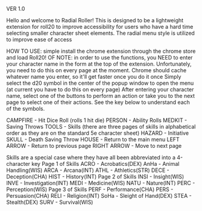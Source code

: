 VER 1.0

Hello and welcome to Radial Roller!
This is designed to be a lightweight extension for roll20 to improve accessibility for users who have a hard time selecting smaller character sheet elements. The radial menu style is utilized to improve ease of access

HOW TO USE: simple install the chrome extension through the chrome store and load Roll20! 
OF NOTE: in order to use the functions, you NEED to enter your character name in the form at the top of the extension. Unfortunately, you need to do this on every page at the moment. Chrome should cache whatever name you enter, so it'll get faster once you do it once
Simply select the d20 symbol in the center of the popup window to open the menu (at current you have to do this on every page)
After entering your character name, select one of the buttons to perform an action or take you to the next page to select one of their actions. See the key below to understand each of the symbols.

CAMPFIRE - Hit Dice Roll (rolls 1 hit die)
PERSON - Ability Rolls
MEDKIT - Saving Throws
TOOLS - Skills (there are three pages of skills in alphabetical order as they are on the standard 5e character sheet)
HAZARD - Initiative
SKULL - Death Saving Throw
HOUSE - Return to the main menu
LEFT ARROW - Return to previous page
RIGHT ARROW - Move to next page

Skills are a special case where they have all been abbreviated into a 4-character key
  Page 1 of Skills
ACRO - Acrobatics(DEX)
AnHa - Animal Handling(WIS)
ARCA - Arcana(INT)
ATHL - Athletics(STR)
DECE - Deception(CHA)
HIST - History(INT)
  Page 2 of Skills
INSI - Insight(WIS)
INVE - Investigation(INT)
MEDI - Medicine(WIS)
NATU - Nature(INT)
PERC - Perception(WIS)
  Page 3 of Skills
PERF - Performance(CHA)
PERS - Persuasion(CHA)
RELI - Religion(INT)
SoHa - Sleight of Hand(DEX)
STEA - Stealth(DEX)
SURV - Survival(WIS)









